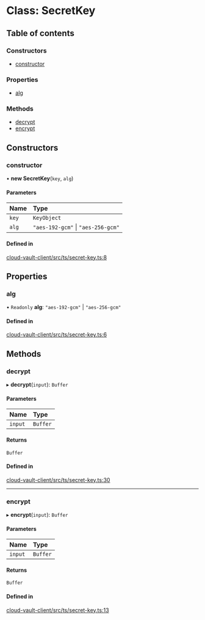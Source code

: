 # Class: SecretKey

## Table of contents

### Constructors

- [constructor](SecretKey.md#constructor)

### Properties

- [alg](SecretKey.md#alg)

### Methods

- [decrypt](SecretKey.md#decrypt)
- [encrypt](SecretKey.md#encrypt)

## Constructors

### constructor

• **new SecretKey**(`key`, `alg`)

#### Parameters

| Name | Type |
| :------ | :------ |
| `key` | `KeyObject` |
| `alg` | ``"aes-192-gcm"`` \| ``"aes-256-gcm"`` |

#### Defined in

[cloud-vault-client/src/ts/secret-key.ts:8](https://gitlab.com/i3-market/code/wp3/t3.2/i3m-wallet-monorepo/-/blob/28eb9af/packages/cloud-vault-client/src/ts/secret-key.ts#L8)

## Properties

### alg

• `Readonly` **alg**: ``"aes-192-gcm"`` \| ``"aes-256-gcm"``

#### Defined in

[cloud-vault-client/src/ts/secret-key.ts:6](https://gitlab.com/i3-market/code/wp3/t3.2/i3m-wallet-monorepo/-/blob/28eb9af/packages/cloud-vault-client/src/ts/secret-key.ts#L6)

## Methods

### decrypt

▸ **decrypt**(`input`): `Buffer`

#### Parameters

| Name | Type |
| :------ | :------ |
| `input` | `Buffer` |

#### Returns

`Buffer`

#### Defined in

[cloud-vault-client/src/ts/secret-key.ts:30](https://gitlab.com/i3-market/code/wp3/t3.2/i3m-wallet-monorepo/-/blob/28eb9af/packages/cloud-vault-client/src/ts/secret-key.ts#L30)

___

### encrypt

▸ **encrypt**(`input`): `Buffer`

#### Parameters

| Name | Type |
| :------ | :------ |
| `input` | `Buffer` |

#### Returns

`Buffer`

#### Defined in

[cloud-vault-client/src/ts/secret-key.ts:13](https://gitlab.com/i3-market/code/wp3/t3.2/i3m-wallet-monorepo/-/blob/28eb9af/packages/cloud-vault-client/src/ts/secret-key.ts#L13)
